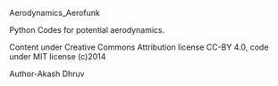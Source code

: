 Aerodynamics_Aerofunk

Python Codes for potential aerodynamics.

Content under Creative Commons Attribution license CC-BY 4.0, code under MIT license (c)2014

Author-Akash Dhruv
